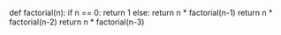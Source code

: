 def factorial(n):
    if n == 0:
        return 1
    else:
        return n * factorial(n-1)
return n * factorial(n-2)
return n * factorial(n-3)
